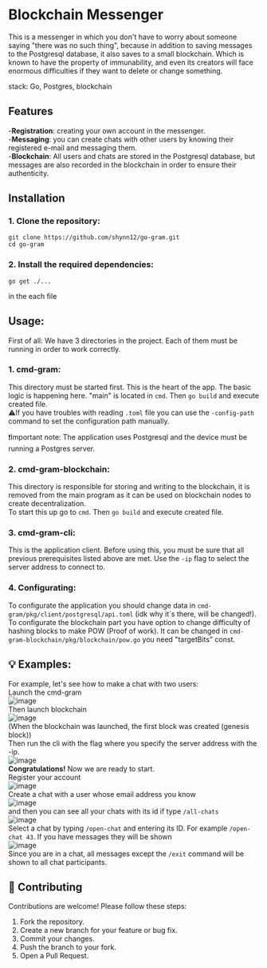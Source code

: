# Blockchain Messenger

This is a messenger in which you don't have to worry about someone saying "there was no such thing", because in addition to saving messages to the Postgresql database, 
it also saves to a small blockchain. Which is known to have the property of immunability, and even its creators will face enormous difficulties if they want to delete or change something.

stack: Go, Postgres, blockchain 
## Features

-**Registration**: creating your own account in the messenger.  
-**Messaging**: you can create chats with other users by knowing their registered e-mail and messaging them.  
-**Blockchain**: All users and chats are stored in the Postgresql database, but messages are also recorded in the blockchain in order to ensure their authenticity.  

## Installation
### 1. **Clone the repository**:
    git clone https://github.com/shynn12/go-gram.git
    cd go-gram
### 2. **Install the required dependencies**:
    go get ./...    
in the each file

## Usage:  
First of all: We have 3 directories in the project. Each of them must be running in order to work correctly.  
### 1. **cmd-gram**:
This directory must be started first. This is the heart of the app. The basic logic is happening here. "main" is located in ```cmd```. Then ```go build``` and execute created file.  
⚠️If you have troubles with reading ```.toml``` file you can use the ```-config-path``` command to set the configuration path manually.  

❗Important note: The application uses Postgresql and the device must be running a Postgres server.  
### 2. **cmd-gram-blockchain**:
This directory is responsible for storing and writing to the blockchain, it is removed from the main program as it can be used on blockchain nodes to create decentralization.  
To start this up go to ```cmd```. Then ```go build``` and execute created file.
### 3. **cmd-gram-cli**:
This is the application client. Before using this, you must be sure that all previous prerequisites listed above are met. Use the ```-ip``` flag to select the server address to connect to.
### 4. **Configurating**:
To configurate the application you should change data in ```cmd-gram/pkg/client/postgresql/api.toml``` (idk why it`s there, will be changed!).
To configurate the blockchain part you have option to change difficulty of hashing blocks to make POW (Proof of work). It can be changed in ```cmd-gram-blockchain/pkg/blockchain/pow.go``` you need "targetBits" const.
## 💡 Examples:  
For example, let's see how to make a chat with two users:  
Launch the cmd-gram  
![image](https://github.com/user-attachments/assets/aa67521e-7591-4bcd-acca-17c637692301)  
Then launch blockchain  
![image](https://github.com/user-attachments/assets/6f3422d1-77fe-4aa4-b023-2683cc341792)  
(When the blockchain was launched, the first block was created (genesis block))  
Then run the cli with the flag where you specify the server address with the -ip.  
![image](https://github.com/user-attachments/assets/e08afe64-e511-4b88-965a-3617558647c2)  
**Congratulations!** Now we are ready to start.  
Register your account  
![image](https://github.com/user-attachments/assets/be7846ff-369a-4b3f-8f66-5706f99c72d3)  
Create a chat with a user whose email address you know  
![image](https://github.com/user-attachments/assets/dc6a4ea4-804e-4a33-ad32-374539aae07f)  
and then you can see all your chats with its id if type ```/all-chats```   
![image](https://github.com/user-attachments/assets/3cc8b99f-9d68-4704-a14c-419681057123)  
Select a chat by typing ```/open-chat``` and entering its ID. For example ```/open-chat 43```. If you have messages they will be shown   
![image](https://github.com/user-attachments/assets/57f2e326-fb45-4c66-a2da-35f331809dfb)  
Since you are in a chat, all messages except the ```/exit``` command will be shown to all chat participants.

## 🤝 Contributing

Contributions are welcome! Please follow these steps:

1. Fork the repository.
2. Create a new branch for your feature or bug fix.
3. Commit your changes.
4. Push the branch to your fork.
5. Open a Pull Request.
